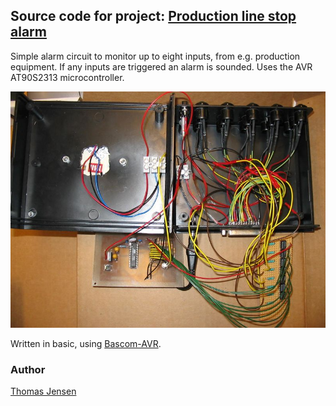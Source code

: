 ## Source code for project: [Production line stop alarm](https://link.stdout.no/X)

Simple alarm circuit to monitor up to eight inputs, from e.g. production equipment. If any inputs are triggered an alarm is sounded. Uses the AVR AT90S2313 microcontroller.

![Production line stop alarm](image.jpg)

Written in basic, using [Bascom-AVR](http://www.mcselec.com/).

### Author
[Thomas Jensen](https://thomas.stdout.no)
